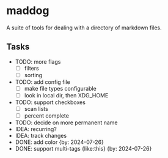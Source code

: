 # maddog

A suite of tools for dealing with a directory of markdown files.

## Tasks

- TODO: more flags
  - [ ] filters
  - [ ] sorting
- TODO: add config file
  - [ ] make file types configurable
  - [ ] look in local dir, then XDG_HOME
- TODO: support checkboxes
  - [ ] scan lists
  - [ ] percent complete
- TODO: decide on more permanent name
- IDEA: recurring?
- IDEA: track changes
- DONE: add color {by: 2024-07-26}
- DONE: support multi-tags {like:this} {by: 2024-07-26}
